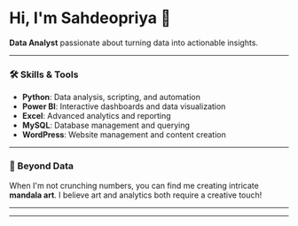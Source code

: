 # Hi, I'm Sahdeopriya 👋

**Data Analyst** passionate about turning data into actionable insights.

---

### 🛠️ Skills & Tools

- **Python**: Data analysis, scripting, and automation
- **Power BI**: Interactive dashboards and data visualization
- **Excel**: Advanced analytics and reporting
- **MySQL**: Database management and querying
- **WordPress**: Website management and content creation

---

### 🎨 Beyond Data

When I'm not crunching numbers, you can find me creating intricate **mandala art**. I believe art and analytics both require a creative touch!

---

<!--
**Contact me or connect:**  
Feel free to reach out for collaboration or data-driven discussions!
(You can add your LinkedIn, email, or other links here.)
-->

---

<!--
**sahdeopriya/sahdeopriya** is a ✨ special ✨ repository because its `README.md` (this file) appears on your GitHub profile.
-->


